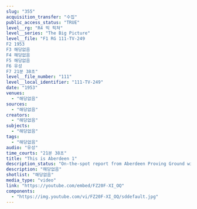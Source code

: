 ```yaml
---
slug: "355"
acquisition_transfer: "수집"
public_access_status: "TRUE"
level__rg: "R4 빅 픽쳐"
level__series: "The Big Picture"
level__file: "F1 RG 111-TV-249
F2 1953
F3 해당없음
F4 해당없음
F5 해당없음
F6 유성
F7 21분 38초"
level__file_number: "111"
level__local_identifier: "111-TV-249"
date: "1953"
venues: 
  - "해당없음"
sources: 
  - "해당없음"
creators: 
  - "해당없음"
subjects: 
  - "해당없음"
tags: 
  - "해당없음"
audio: "유성"
time_courts: "21분 38초"
title: "This is Aberdeen 1"
description_status: "On-the-spot report from Aberdeen Proving Ground with it personnel and equipment."
description: "해당없음"
shotlist: "해당없음"
media_type: "video"
link: "https://youtube.com/embed/FZ20F-XI_OQ"
components: 
  - "https://img.youtube.com/vi/FZ20F-XI_OQ/sddefault.jpg"
---
```


